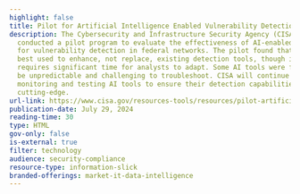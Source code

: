 ```yaml
---
highlight: false
title: Pilot for Artificial Intelligence Enabled Vulnerability Detection
description: The Cybersecurity and Infrastructure Security Agency (CISA)
  conducted a pilot program to evaluate the effectiveness of AI-enabled tools
  for vulnerability detection in federal networks. The pilot found that AI is
  best used to enhance, not replace, existing detection tools, though it
  requires significant time for analysts to adapt. Some AI tools were found to
  be unpredictable and challenging to troubleshoot. CISA will continue
  monitoring and testing AI tools to ensure their detection capabilities remain
  cutting-edge.
url-link: https://www.cisa.gov/resources-tools/resources/pilot-artificial-intelligence-enabled-vulnerability-detection
publication-date: July 29, 2024
reading-time: 30
type: HTML
gov-only: false
is-external: true
filter: technology
audience: security-compliance
resource-type: information-slick
branded-offerings: market-it-data-intelligence
---
```

